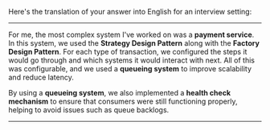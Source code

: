Here's the translation of your answer into English for an interview setting:

---

For me, the most complex system I've worked on was a **payment service**. In this system, we used the **Strategy Design Pattern** along with the **Factory Design Pattern**. For each type of transaction, we configured the steps it would go through and which systems it would interact with next. All of this was configurable, and we used a **queueing system** to improve scalability and reduce latency.

By using a **queueing system**, we also implemented a **health check mechanism** to ensure that consumers were still functioning properly, helping to avoid issues such as queue backlogs.

---


